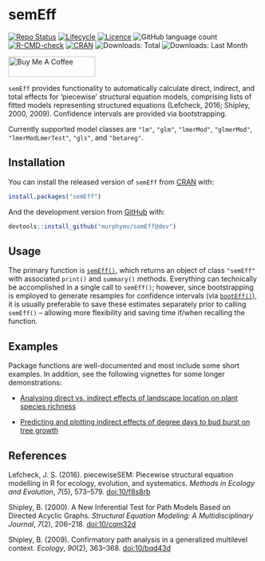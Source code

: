 
<!-- README.md is generated from README.Rmd. Please edit that file -->

# semEff

<!-- badges: start -->

[![Repo
Status](https://www.repostatus.org/badges/latest/active.svg)](https://www.repostatus.org/)
[![Lifecycle](https://img.shields.io/badge/lifecycle-experimental-orange.svg?label=Lifecycle)](https://lifecycle.r-lib.org/articles/stages.html)
[![Licence](https://img.shields.io/badge/License-GPL3-green.svg?label=Licence)](https://www.gnu.org/licenses/gpl-3.0.en.html)
![GitHub language
count](https://img.shields.io/github/languages/count/murphymv/semEff?label=Languages)
[![R-CMD-check](https://github.com/murphymv/semEff/actions/workflows/R-CMD-check.yaml/badge.svg)](https://github.com/murphymv/semEff/actions/workflows/R-CMD-check.yaml)
[![CRAN](https://www.r-pkg.org/badges/version/semEff?color=blue)](https://CRAN.R-project.org/package=semEff)
![Downloads:
Total](https://cranlogs.r-pkg.org/badges/grand-total/semEff)
![Downloads: Last
Month](https://cranlogs.r-pkg.org/badges/last-month/semEff)

<a href="https://buymeacoffee.com/murphymv" target="_blank"><img src="https://cdn.buymeacoffee.com/buttons/default-orange.png" alt="Buy Me A Coffee" height="41" width="174"/></a>

<!-- badges: end -->

`semEff` provides functionality to automatically calculate direct,
indirect, and total effects for ‘piecewise’ structural equation models,
comprising lists of fitted models representing structured equations
(Lefcheck, 2016; Shipley, 2000, 2009). Confidence intervals are provided
via bootstrapping.

Currently supported model classes are `"lm"`, `"glm"`, `"lmerMod"`,
`"glmerMod"`, `"lmerModLmerTest"`, `"gls"`, and `"betareg"`.

## Installation

You can install the released version of `semEff` from
[CRAN](https://CRAN.R-project.org) with:

``` r
install.packages("semEff")
```

And the development version from [GitHub](https://github.com/) with:

``` r
devtools::install_github("murphymv/semEff@dev")
```

## Usage

The primary function is
[`semEff()`](https://murphymv.github.io/semEff/reference/semEff.html),
which returns an object of class `"semEff"` with associated `print()`
and `summary()` methods. Everything can technically be accomplished in a
single call to `semEff()`; however, since bootstrapping is employed to
generate resamples for confidence intervals (via
[`bootEff()`](https://murphymv.github.io/semEff/reference/bootEff.html)),
it is usually preferable to save these estimates separately prior to
calling `semEff()` – allowing more flexibility and saving time if/when
recalling the function.

## Examples

Package functions are well-documented and most include some short
examples. In addition, see the following vignettes for some longer
demonstrations:

- [Analysing direct vs. indirect effects of landscape location on plant
  species
  richness](https://murphymv.github.io/semEff/articles/semEff.html)

- [Predicting and plotting indirect effects of degree days to bud burst
  on tree
  growth](https://murphymv.github.io/semEff/articles/predicting-effects.html)

## References

Lefcheck, J. S. (2016). piecewiseSEM: Piecewise structural equation
modelling in R for ecology, evolution, and systematics. *Methods in
Ecology and Evolution*, *7*(5), 573–579.
[doi:10/f8s8rb](https://doi.org/10.1111/2041-210X.12512)

Shipley, B. (2000). A New Inferential Test for Path Models Based on
Directed Acyclic Graphs. *Structural Equation Modeling: A
Multidisciplinary Journal*, *7*(2), 206–218.
[doi:10/cqm32d](https://doi.org/10.1207/S15328007SEM0702_4)

Shipley, B. (2009). Confirmatory path analysis in a generalized
multilevel context. *Ecology*, *90*(2), 363–368.
[doi:10/bqd43d](https://doi.org/10.1890/08-1034.1)
